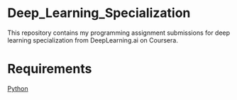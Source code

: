 # Deep_Learning_Specialization
This repository contains my programming assignment submissions for deep learning specialization from DeepLearning.ai on Coursera.


# Requirements
[Python](https://www.python.org/downloads/)

